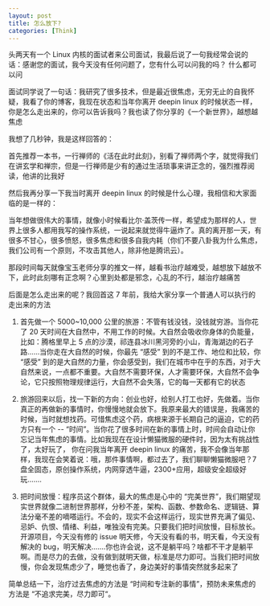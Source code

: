 ```yaml
---
layout: post
title: 怎么放下?
categories: [Think]
---
```


头两天有一个 Linux 内核的面试者来公司面试，我最后说了一句我经常会说的话：感谢您的面试，我今天没有任何问题了，您有什么可以问我的吗？ 什么都可以问

面试同学说了一句话：我研究了很多技术，但是最近很焦虑，无穷无止的自我怀疑，我看了你的博客，我现在状态和当年你离开 deepin linux 的时候状态一样，你是怎么走出来的，你可以告诉我吗？我也读了你分享的《一个新世界》，越想越焦虑

我想了几秒钟，我是这样回答的：

首先推荐一本书，一行禅师的《活在此时此刻》，别看了禅师两个字，就觉得我们在讲玄学和禅宗，但是一行禅师是少有的通过生活琐事来讲正念的，强烈推荐阅读，他讲的比我好

然后我再分享一下我当时离开 deepin linux 的时候是什么心理，我相信和大家面临的是一样的：

当年想做很伟大的事情，就像小时候看比尔·盖茨传一样，希望成为那样的人，世界上很多人都用我写的操作系统，一说起来就觉得牛逼炸了。真的离开那一天，有很多不甘心，很多愤怒，很多焦虑和很多自我内耗（你们不要八卦我为什么焦虑，我们公司有一个原则，不攻击其他人，除非他是腾讯云）。

那段时间每天就像宝玉老师分享的推文一样，越看书治疗越难受，越想放下越放不下，此时此刻哪有正念啊？心里到处都是邪念，心乱的不行，越治疗越痛苦

后面是怎么走出来的呢？我回首这 7 年前，我给大家分享一个普通人可以执行的走出来的方法

1. 首先做一个 5000~10,000 公里的旅游：不管有钱没钱，没钱就穷游。当你花了 20 天时间在大自然中，不用工作的时候。大自然会吸收你身体的负能量，比如：腾格里早上 5 点的沙漠，祁连县冰川黑河旁的小山，青海湖边的石子路......当你走在大自然的时候，你最先 “感受” 到的不是工作、地位和比较，你 “感受” 到的是大自然的力量，你会感受到，我们在城市中在乎的东西，对于大自然来说，一点都不重要。大自然不需要环保，人才需要环保，大自然不会争论，它只按照物理规律运行，大自然不会失落，它的每一天都有它的状态

2. 旅游回来以后，找一下新的方向：创业也好，给别人打工也好，先做着。当你真正的再做新的事情时，你慢慢地就会放下。我原来最大的错误是，我痛苦的时候，当时就想找药。可惜焦虑这个药，病根来源于长期自己的逼迫，它的药方只有一个 -- “时间”。当你花了很多时间在新的事情上时，时间会自动让你忘记当年焦虑的事情。比如我现在在设计懒猫微服的硬件时，因为太有挑战性了，太好玩了， 你在问我当年离开 deepin linux 的痛苦，我不会像当年那样，我现在会笑着说：哦，那件事情啊，都过去了，我们聊聊懒猫微服吧？7 盘全固态，原创操作系统，内网穿透牛逼，2300+应用，超级安全超级好玩.......

3. 把时间放慢：程序员这个群体，最大的焦虑是心中的 “完美世界”，我们期望现实世界就像二进制世界那样，分秒不差，架构、函数、参数命名、逻辑链、算法分毫不差的嘀嗒运行。不会的，现实不会这样运行，现实世界充满了偏见、忌妒、仇恨、情绪、利益，唯独没有完美。只要我们把时间放慢，目标放长。开源项目，今天没有修的 issue 明天修，今天没有看的书，明天看，今天没有解决的 bug，明天解决.......你也许会说，这不是躺平吗？啥都不干才是躺平啊。而是尽力的去做，没有做到就明天做，标准是尽力即可。当我们把时间放慢，你会发现焦虑少了，睡觉也香了，身边美好的事情突然就多起来了

简单总结一下，治疗过去焦虑的方法是 “时间和专注新的事情”，预防未来焦虑的方法是 “不追求完美，尽力即可“。
